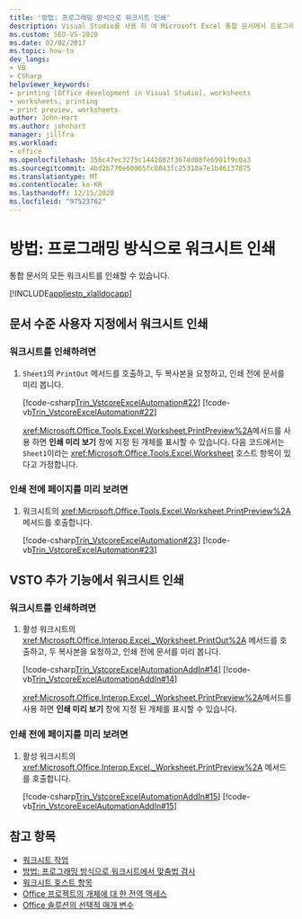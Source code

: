 ```yaml
---
title: '방법: 프로그래밍 방식으로 워크시트 인쇄'
description: Visual Studio를 사용 하 여 Microsoft Excel 통합 문서에서 프로그래밍 방식으로 워크시트를 인쇄 하는 방법을 알아봅니다.
ms.custom: SEO-VS-2020
ms.date: 02/02/2017
ms.topic: how-to
dev_langs:
- VB
- CSharp
helpviewer_keywords:
- printing [Office development in Visual Studio], worksheets
- worksheets, printing
- print preview, worksheets
author: John-Hart
ms.author: johnhart
manager: jillfra
ms.workload:
- office
ms.openlocfilehash: 356c47ec3275c1442082f367dd08fe6901f9c0a3
ms.sourcegitcommit: 4bd2b770e60965fc0843fc25318a7e1b46137875
ms.translationtype: MT
ms.contentlocale: ko-KR
ms.lasthandoff: 12/15/2020
ms.locfileid: "97523762"
---
```

# <a name="how-to-programmatically-print-worksheets"></a>방법: 프로그래밍 방식으로 워크시트 인쇄

통합 문서의 모든 워크시트를 인쇄할 수 있습니다.

[!INCLUDE[appliesto_xlalldocapp](../vsto/includes/appliesto-xlalldocapp-md.md)]

## <a name="print-a-worksheet-in-a-document-level-customization"></a>문서 수준 사용자 지정에서 워크시트 인쇄

### <a name="to-print-a-worksheet"></a>워크시트를 인쇄하려면

1. `Sheet1`의 `PrintOut` 메서드를 호출하고, 두 복사본을 요청하고, 인쇄 전에 문서를 미리 봅니다.

    [!code-csharp[Trin_VstcoreExcelAutomation#22](../vsto/codesnippet/CSharp/Trin_VstcoreExcelAutomationCS/Sheet1.cs#22)]
    [!code-vb[Trin_VstcoreExcelAutomation#22](../vsto/codesnippet/VisualBasic/Trin_VstcoreExcelAutomation/Sheet1.vb#22)]

   <xref:Microsoft.Office.Tools.Excel.Worksheet.PrintPreview%2A>메서드를 사용 하면 **인쇄 미리 보기** 창에 지정 된 개체를 표시할 수 있습니다. 다음 코드에서는 `Sheet1`이라는 <xref:Microsoft.Office.Tools.Excel.Worksheet> 호스트 항목이 있다고 가정합니다.

### <a name="to-preview-a-page-before-printing"></a>인쇄 전에 페이지를 미리 보려면

1. 워크시트의 <xref:Microsoft.Office.Tools.Excel.Worksheet.PrintPreview%2A> 메서드를 호출합니다.

     [!code-csharp[Trin_VstcoreExcelAutomation#23](../vsto/codesnippet/CSharp/Trin_VstcoreExcelAutomationCS/Sheet1.cs#23)]
     [!code-vb[Trin_VstcoreExcelAutomation#23](../vsto/codesnippet/VisualBasic/Trin_VstcoreExcelAutomation/Sheet1.vb#23)]

## <a name="print-a-worksheet-in-a-vsto-add-in"></a>VSTO 추가 기능에서 워크시트 인쇄

### <a name="to-print-a-worksheet"></a>워크시트를 인쇄하려면

1. 활성 워크시트의 <xref:Microsoft.Office.Interop.Excel._Worksheet.PrintOut%2A> 메서드를 호출하고, 두 복사본을 요청하고, 인쇄 전에 문서를 미리 봅니다.

    [!code-csharp[Trin_VstcoreExcelAutomationAddIn#14](../vsto/codesnippet/CSharp/trin_vstcoreexcelautomationaddin/ThisAddIn.cs#14)]
    [!code-vb[Trin_VstcoreExcelAutomationAddIn#14](../vsto/codesnippet/VisualBasic/trin_vstcoreexcelautomationaddin/ThisAddIn.vb#14)]

   <xref:Microsoft.Office.Interop.Excel._Worksheet.PrintPreview%2A>메서드를 사용 하면 **인쇄 미리 보기** 창에 지정 된 개체를 표시할 수 있습니다.

### <a name="to-preview-a-page-before-printing"></a>인쇄 전에 페이지를 미리 보려면

1. 활성 워크시트의 <xref:Microsoft.Office.Interop.Excel._Worksheet.PrintPreview%2A> 메서드를 호출합니다.

     [!code-csharp[Trin_VstcoreExcelAutomationAddIn#15](../vsto/codesnippet/CSharp/trin_vstcoreexcelautomationaddin/ThisAddIn.cs#15)]
     [!code-vb[Trin_VstcoreExcelAutomationAddIn#15](../vsto/codesnippet/VisualBasic/trin_vstcoreexcelautomationaddin/ThisAddIn.vb#15)]

## <a name="see-also"></a>참고 항목

- [워크시트 작업](../vsto/working-with-worksheets.md)
- [방법: 프로그래밍 방식으로 워크시트에서 맞춤법 검사](../vsto/how-to-programmatically-check-spelling-in-worksheets.md)
- [워크시트 호스트 항목](../vsto/worksheet-host-item.md)
- [Office 프로젝트의 개체에 대 한 전역 액세스](../vsto/global-access-to-objects-in-office-projects.md)
- [Office 솔루션의 선택적 매개 변수](../vsto/optional-parameters-in-office-solutions.md)
